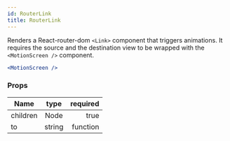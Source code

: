 ```yaml
---
id: RouterLink
title: RouterLink
---
```


Renders a React-router-dom ``<Link>`` component that triggers animations. It requires the source and the destination view to be wrapped with the ``<MotionScreen />`` component.
``` jsx
<MotionScreen />
```

### Props

| Name          |      type     |   required |
| ------------- | :-----------: | -----:   |
| children      |   Node        | true |
| to     |   string|function    |   true |
